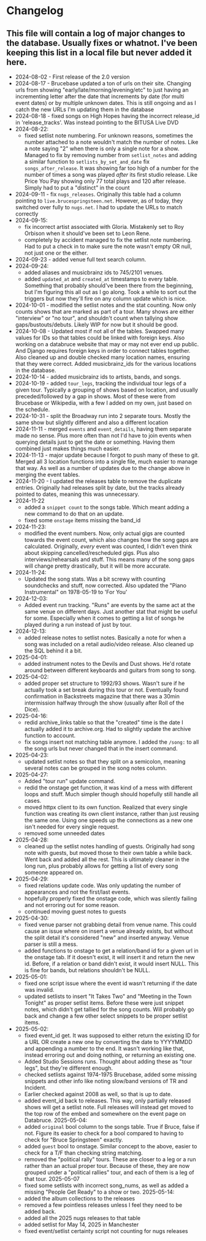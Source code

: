 # Changelog

## This file will contain a log of major changes to the database. Usually fixes or whatnot. I've been keeping this list in a local file but never added it here.

- 2024-08-02 - First release of the 2.0 version
- 2024-08-17 - Brucebase updated a ton of urls on their site. Changing urls from showing "early/late/morning/evening/etc" to just having an incrementing letter after the date that increments by date (for multi event dates) or by multiple unknown dates. This is still ongoing and as I catch the new URLs I'm updating them in the database
- 2024-08-18 - fixed songs on High Hopes having the incorrect release_id in 'release_tracks'. Was instead pointing to the BITUSA Live DVD
- 2024-08-22:
  - fixed setlist note numbering. For unknown reasons, sometimes the number attached to a note wouldn't match the number of notes. Like a note saying "2" when there is only a single note for a show. Managed to fix by removing number from `setlist_notes` and adding a similar function to `setlists_by_set_and_date`
    fix `songs_after_release`. It was showing far too high of a number for the number of times a song was played _after_ its first studio release. Like Price You Pay showing only 77 total plays and 120 after release. Simply had to put a "distinct" in the count
- 2024-09-11 - fix `nugs_releases`. Originally this table had a column pointing to `live.brucespringsteen.net`. However, as of today, they switched over fully to `nugs.net`. I had to update the URLs to match correctly
- 2024-09-15:
  - fix incorrect artist associated with Gloria. Mistakenly set to Roy Orbison when it should've been set to Leon Rene.
  - completely by accident managed to fix the setlist note numbering. Had to put a check in to make sure the note wasn't empty OR null, not just one or the either.
- 2024-09-23 - added venue full text search column.
- 2024-09-24:
  - added aliases and musicbrainz ids to 745/2101 venues.
  - added `updated_at` and `created_at` timestamps to every table. Something that probably should've been there from the beginning, but I'm figuring this all out as I go along. Took a while to sort out the triggers but now they'll fire on any column update which is nice.
- 2024-10-01 - modified the setlist notes and the stat counting. Now only counts shows that are marked as part of a tour. Many shows are either "interview" or "no tour", and shouldn't count when tallying show gaps/bustouts/debuts. Likely WIP for now but it should be good.
- 2024-10-08 - Updated most if not all of the tables. Swapped many values for IDs so that tables could be linked with foreign keys. Also working on a databruce website that may or may not ever end up public. And Django requires foreign keys in order to connect tables together. Also cleaned up and double checked many location names, ensuring that they were correct. Added musicbrainz_ids for the various locations in the database.
- 2024-10-14 - added musicbrainz ids to artists, bands, and songs.
- 2024-10-19 - added `tour_legs`, tracking the individual tour legs of a given tour. Typically a grouping of shows based on location, and usually preceded/followed by a gap in shows. Most of these were from Brucebase or Wikipedia, with a few I added on my own, just based on the schedule.
- 2024-10-31 - split the Broadway run into 2 separate tours. Mostly the same show but slightly different and also a different location
- 2024-11-11 - merged `events` and `event_details`, having them separate made no sense. Plus more often than not I'd have to join events when querying details just to get the date or something. Having them combined just makes things much easier.
- 2024-11-13 - major update because I forgot to push many of these to git. Merged all 3 location functions into a single file, much easier to manage that way. As well as a number of updates due to the change above in merging the event tables.
- 2024-11-20 - I updated the releases table to remove the duplicate entries. Originally had releases split by date, but the tracks already pointed to dates, meaning this was unnecessary.
- 2024-11-22
  - added a `snippet count` to the songs table. Which meant adding a new command to do that on an update.
  - fixed some `onstage` items missing the band_id
- 2024-11-23:
  - modified the event numbers. Now, only actual gigs are counted towards the event count, which also changes how the song gaps are calculated. Originally, _every_ event was counted, I didn't even think about skipping cancelled/rescheduled gigs. Plus also interviews/rehearsals and stuff. This means many of the song gaps will change pretty drastically, but it will be more accurate.
- 2024-11-24:
  - Updated the song stats. Was a bit screwy with counting soundchecks and stuff, now corrected. Also updated the "Piano Instrumental" on 1978-05-19 to 'For You'
- 2024-12-03:
  - Added event run tracking. "Runs" are events by the same act at the same venue on different days. Just another stat that might be useful for some. Especially when it comes to getting a list of songs he played during a run instead of just by tour.
- 2024-12-13:
  - added release notes to setlist notes. Basically a note for when a song was included on a retail audio/video release. Also cleaned up the SQL behind it a bit.
- 2025-04-01:
  - added instrument notes to the Devils and Dust shows. He'd rotate around between different keyboards and guitars from song to song.
- 2025-04-02:
  - added proper set structure to 1992/93 shows. Wasn't sure if he actually took a set break during this tour or not. Eventually found confirmation in Backstreets magazine that there was a 30min intermission halfway through the show (usually after Roll of the Dice).
- 2025-04-16:
  - redid archive_links table so that the "created" time is the date I actually added it to archive.org. Had to slightly update the archive function to account.
  - fix songs insert not matching table anymore. I added the `/song:` to all the song urls but never changed that in the insert command.
- 2025-04-23:
  - updated setlist notes so that they split on a semicolon, meaning several notes can be grouped in the song notes column.
- 2025-04-27:
  - Added "tour run" update command.
  - redid the onstage get function, it was kind of a mess with different loops and stuff. Much simpler though should hopefully still handle all cases.
  - moved httpx client to its own function. Realized that every single function was creating its own client instance, rather than just reusing the same one. Using one speeds up the connections as a new one isn't needed for every single request.
  - removed some unneeded dates
- 2025-04-28:
  - cleaned up the setlist notes handling of guests. Originally had song note with guests, but moved those to their own table a while back. Went back and added all the rest. This is ultimately cleaner in the long run, plus probably allows for getting a list of every song someone appeared on.
- 2025-04-29:
  - fixed relations update code. Was only updating the number of appearances and not the first/last events.
  - hopefully properly fixed the onstage code, which was silently failing and not erroring out for some reason.
  - continued moving guest notes to guests
- 2025-04-30:
  - fixed venue parser not grabbing detail from venue name. This could cause an issue where on insert a venue already exists, but without the split detail it's considered "new" and inserted anyway. Venue parser is still a mess.
  - added functions to onstage to get a relation/band id for a given url in the onstage tab. If it doesn't exist, it will insert it and return the new id. Before, if a relation or band didn't exist, it would insert NULL. This is fine for bands, but relations shouldn't be NULL.
- 2025-05-01:
  - fixed one script issue where the event id wasn't returning if the date was invalid.
  - updated setlists to insert "It Takes Two" and "Meeting in the Town Tonight" as proper setlist items. Before these were just snippet notes, which didn't get tallied for the song counts. Will probably go back and change a few other select snippets to be proper setlist items.
- 2025-05-02:
  - fixed event_id get. It was supposed to either return the existing ID for a URL OR create a new one by converting the date to YYYYMMDD and appending a number to the end. It wasn't working like that, instead erroring out and doing nothing, or returning an existing one.
  - Added Studio Sessions runs. Thought about adding these as "tour legs", but they're different enough.
  - checked setlists against 1974-1975 Brucebase, added some missing snippets and other info like noting slow/band versions of TR and Incident.
  - Earlier checked against 2008 as well, so that is up to date.
  - added event_id back to releases. This way, only partially released shows will get a setlist note. Full releases will instead get moved to the top row of the embed and somewhere on the event page on Databruce.
2025-05-04:
  - added `original` bool column to the songs table. True if Bruce, false if not. Figure its easier to check for a bool compared to having to check for "Bruce Springsteen" exactly.
  - added `guest` bool to onstage. Similar concept to the above, easier to check for a T/F than checking string matching.
  - removed the "political rally" tours. These are closer to a leg or a run rather than an actual proper tour. Because of these, they are now grouped under a "political rallies" tour, and each of them is a leg of that tour. 
2025-05-07
  - fixed some setlists with incorrect song_nums, as well as added a missing "People Get Ready" to a show or two.
2025-05-14:
  - added the album collections to the releases
  - removed a few pointless releases unless I feel they need to be added back.
  - added all the 2025 nugs releases to that table
  - added setlist for May 14, 2025 in Manchester
  - fixed event/setlist certainty script not counting for nugs releases